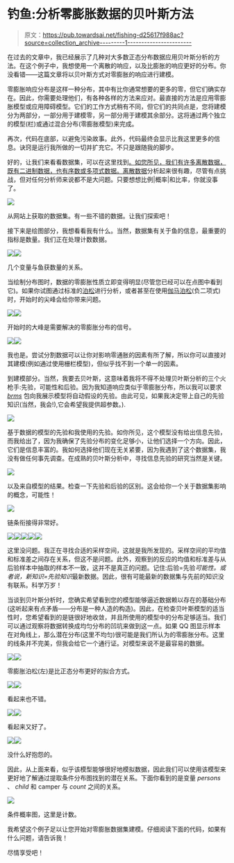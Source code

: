 # 钓鱼:分析零膨胀数据的贝叶斯方法

> 原文：<https://pub.towardsai.net/fishing-d25617f988ac?source=collection_archive---------1----------------------->

在过去的文章中，我已经展示了几种对大多数正态分布数据应用贝叶斯分析的方法。在这个例子中，我想使用一个离散的响应，以及比膨胀的响应更好的分布。你没看错——这篇文章将以贝叶斯方式对零膨胀的响应进行建模。

零膨胀响应分布是这样一种分布，其中有比你通常想要的更多的零，但它们确实存在。因此，你需要处理他们，有各种各样的方法来应对。最直接的方法是应用零膨胀模型或应用障碍模型。它们的工作方式稍有不同，但它们的共同点是，您将建模分为两部分，一部分用于建模零，另一部分用于建模其余部分。这将通过两个独立的模型(栏)或通过混合分布(零膨胀模型)来完成。

再次，代码在底部，以避免污染故事。此外，代码最终会显示比我这里更多的信息。诀窍是运行我所做的一切并扩充它。不只是跟随我的脚步。

好的，让我们来看看数据集，可以在这里找到[。如您所见，我们有许多离散数据，既有二进制数据，也有序数或多项式数据。](http://stats.idre.ucla.edu/stat/data/fish.csv)[离散数据](/generalized-linear-mixed-models-in-sas-distributions-link-functions-scales-overdisperion-and-4b1c767bb89a)分析起来很有趣，尽管有点挑战，但对任何分析师来说都不是大问题。只要想想比例|概率|和比率，你就没事了。

![](img/e20bda4d636f862b19d39324366344a7.png)

从网站上获取的数据集。有一些不错的数据。让我们探索吧！

接下来是绘图部分，我想看看我有什么。当然，数据集有关于鱼的信息，最重要的指标是数量。我们正在处理计数数据。

![](img/c5822a1b9743a55923ee6e8b0b837f03.png)![](img/c49fb3b349ec083c2928adef7eb14c30.png)

几个变量与鱼获数量的关系。

当绘制分布图时，数据的零膨胀性质立即变得明显(尽管您已经可以在点图中看到它)。如果你试图通过标准的[泊松](https://blog.devgenius.io/analysis-of-count-data-in-r-3345f5373695)进行分析，或者甚至在使用[伽马泊松](/analyzing-ordinal-data-in-sas-poisson-and-negative-binomial-distribution-5f46b039aaeb)(负二项式)时，开始时的尖峰会给你带来问题。

![](img/916ad26a1e33599b0db928857ef9f127.png)![](img/22d0ce91b31bab5336e70eb429d92a81.png)

开始时的大峰是需要解决的零膨胀分布的信号。

![](img/2a79a248b1478444dae7bdb0406b3b56.png)![](img/4040dd2922e81a10b8f2a0402967c92c.png)

我也是。尝试分割数据可以让你对影响零通胀的因素有所了解，所以你可以直接对其建模(例如通过使用栅栏模型)，但似乎找不到一个单一的因素。

到建模部分。当然，我要去贝叶斯，这意味着我将不得不处理贝叶斯分析的三个火枪手:先验，可能性和后验。因为我知道响应类似于零膨胀分布，所以我可以要求 [*brms*](https://cran.r-project.org/web/packages/brms/index.html) 包向我展示模型将自动假设的先验。由此可见，如果我决定带上自己的先验知识(当然，我会!),它会希望我提供超参数。).

![](img/715d90697a436fa71d135667e3c87608.png)

基于数据的模型的先验和我使用的先验。如你所见，这个模型没有给出信息先验，而我给出了，因为我确保了先验分布的变化足够小，让他们选择一个方向。因此，它们是信息丰富的。我如何选择他们现在无关紧要，因为我遇到了这个数据集，我没有做任何事先调查。在成熟的贝叶斯分析中，寻找信息先验的研究当然是关键。

![](img/e4c6051649310928e76555d0f3a15cc8.png)

以及来自模型的结果。检查一下先验和后验的区别。这会给你一个关于数据集影响的概念，可能性！

![](img/3459ec8e03b19aa2655052076e32a0f4.png)

链条衔接得非常好。

![](img/10c990b934760e97bed0bb57405d7ca5.png)![](img/441d9dd14793aff97e776df6ae55368d.png)![](img/14f8651b32049945d57240762271bdc7.png)![](img/eb33e8d9923ecb411aaa3b3293c06413.png)![](img/44921652e9c34e3723793fb819b4c0b9.png)

这里没问题。我正在寻找合适的采样空间，这就是我所发现的。采样空间的平均值和标准差之间存在关系，但这不是问题。此外，观察到的反应的均值和标准差与从后验样本中抽取的样本不一致，这并不是真正的问题。记住:后验=先验*可能性。或者说，新知识=先验知识*最新数据。因此，很有可能最新的数据集与先前的知识没有联系。科学万岁！

当谈到贝叶斯分析时，您确实希望看到您的模型能够逼近数据赖以存在的基础分布(这听起来有点矛盾——分布是一种人造的构造)。因此，在检查贝叶斯模型的适当性时，您希望看到的是链很好地收敛，并且所使用的模型中的分布足够适当。我们可以通过观察将数据转换成均匀分布的凹坑来做到这一点。如果 QQ 图显示样本在对角线上，那么潜在分布(这里不均匀)很可能是我们所认为的零膨胀分布。这里的线条并不完美，但我会给它一个通行证。对模型来说不是最容易的数据。

![](img/b5c14c10d76d319b3fd59a838d107106.png)![](img/2c75584ff0aadab9a2ed15e38e0ace99.png)

零膨胀泊松(左)是比正态分布更好的拟合方式。

![](img/5cf9f1902655b639fb645f6d4a9d9cb2.png)![](img/05405d8b958934ef7a201e2b683de623.png)

看起来也不错。

![](img/046c512d08c7b74fb776a717de5f542f.png)![](img/bc4e6e8e1bf25882e1464838f5abfb8a.png)

看起来又好了。

![](img/a86cf17a931603631ab43b7352104275.png)![](img/d8c14275477e518defbf37d8537573ae.png)

没什么好抱怨的。

因此，从上面来看，似乎该模型能够很好地模拟数据，因此我们可以使用该模型来更好地了解通过提取条件分布图找到的潜在关系。下面你看到的是变量 *persons* 、 *child* 和 camper 与 *count* 之间的关系。

![](img/6b31b93cbcd7313aee4de1b830767512.png)

条件概率图，这里是计数。

我希望这个例子足以让您开始对零膨胀数据集建模。仔细阅读下面的代码，如果有什么问题，请告诉我！

尽情享受吧！